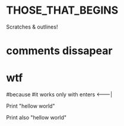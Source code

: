 # THOSE_THAT_BEGINS
Scratches &amp; outlines!

#   comments dissapear 
# wtf
#because
#it  works only with enters <---|



Print "hellow world"

Print also "hellow world"

